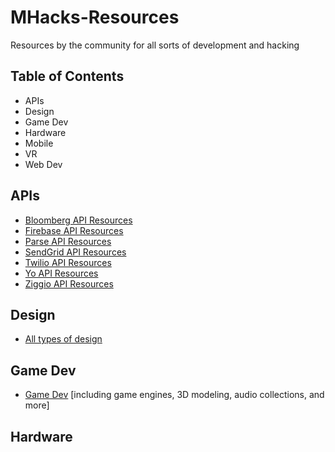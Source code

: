 MHacks-Resources
=======================================
Resources by the community for all sorts of development and hacking

## Table of Contents
- APIs
- Design
- Game Dev
- Hardware
- Mobile
- VR
- Web Dev

APIs
---------
- [Bloomberg API Resources](https://www.reddit.com/r/MHacksBloom/)
- [Firebase API Resources](https://www.reddit.com/r/MHacksFirebase/)
- [Parse API Resources](https://www.reddit.com/r/MHacksParse/)
- [SendGrid API Resources](https://www.reddit.com/r/MHacksSendGrid/)
- [Twilio API Resources](https://www.reddit.com/r/MHacksTwilio/)
- [Yo API Resources](https://www.reddit.com/r/MHacksYo/)
- [Ziggio API Resources](https://www.reddit.com/r/MHacksZiggio/)

Design
----------
- [All types of design](https://www.reddit.com/r/MHacksDesign/)

Game Dev
----------
- [Game Dev](https://www.reddit.com/r/MHacksGameDev/) [including game engines, 3D modeling, audio collections, and more]

Hardware
----------
